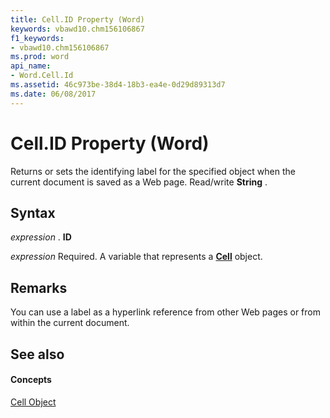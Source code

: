 ```yaml
---
title: Cell.ID Property (Word)
keywords: vbawd10.chm156106867
f1_keywords:
- vbawd10.chm156106867
ms.prod: word
api_name:
- Word.Cell.Id
ms.assetid: 46c973be-38d4-18b3-ea4e-0d29d89313d7
ms.date: 06/08/2017
---
```



# Cell.ID Property (Word)

Returns or sets the identifying label for the specified object when the current document is saved as a Web page. Read/write  **String** .


## Syntax

 _expression_ . **ID**

 _expression_ Required. A variable that represents a **[Cell](Word.Cell.md)** object.


## Remarks

You can use a label as a hyperlink reference from other Web pages or from within the current document.


## See also


#### Concepts


[Cell Object](Word.Cell.md)

